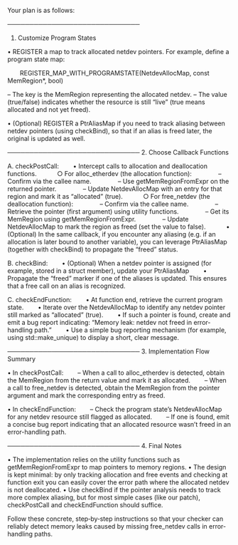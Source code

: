 Your plan is as follows:

──────────────────────────────
1. Customize Program States

• REGISTER a map to track allocated netdev pointers. For example, define a program state map:

  REGISTER_MAP_WITH_PROGRAMSTATE(NetdevAllocMap, const MemRegion*, bool)

– The key is the MemRegion representing the allocated netdev.
– The value (true/false) indicates whether the resource is still “live” (true means allocated and not yet freed).

• (Optional) REGISTER a PtrAliasMap if you need to track aliasing between netdev pointers (using checkBind), so that if an alias is freed later, the original is updated as well.

──────────────────────────────
2. Choose Callback Functions

A. checkPostCall:
  • Intercept calls to allocation and deallocation functions.
   ○ For alloc_etherdev (the allocation function):
    – Confirm via the callee name.
    – Use getMemRegionFromExpr on the returned pointer.
    – Update NetdevAllocMap with an entry for that region and mark it as “allocated” (true).
   ○ For free_netdev (the deallocation function):
    – Confirm via the callee name.
    – Retrieve the pointer (first argument) using utility functions.
    – Get its MemRegion using getMemRegionFromExpr.
    – Update NetdevAllocMap to mark the region as freed (set the value to false).
   • (Optional) In the same callback, if you encounter any aliasing (e.g. if an allocation is later bound to another variable), you can leverage PtrAliasMap (together with checkBind) to propagate the “freed” status.

B. checkBind:
  • (Optional) When a netdev pointer is assigned (for example, stored in a struct member), update your PtrAliasMap
  • Propagate the “freed” marker if one of the aliases is updated. This ensures that a free call on an alias is recognized.

C. checkEndFunction:
  • At function end, retrieve the current program state.
  • Iterate over the NetdevAllocMap to identify any netdev pointer still marked as “allocated” (true).
  • If such a pointer is found, create and emit a bug report indicating: “Memory leak: netdev not freed in error-handling path.”
  • Use a simple bug reporting mechanism (for example, using std::make_unique<BasicBugReport>) to display a short, clear message.

──────────────────────────────
3. Implementation Flow Summary

• In checkPostCall:
  – When a call to alloc_etherdev is detected, obtain the MemRegion from the return value and mark it as allocated.
  – When a call to free_netdev is detected, obtain the MemRegion from the pointer argument and mark the corresponding entry as freed.

• In checkEndFunction:
  – Check the program state’s NetdevAllocMap for any netdev resource still flagged as allocated.
  – If one is found, emit a concise bug report indicating that an allocated resource wasn’t freed in an error-handling path.

──────────────────────────────
4. Final Notes

• The implementation relies on the utility functions such as getMemRegionFromExpr to map pointers to memory regions.
• The design is kept minimal: by only tracking allocation and free events and checking at function exit you can easily cover the error path where the allocated netdev is not deallocated.
• Use checkBind if the pointer analysis needs to track more complex aliasing, but for most simple cases (like our patch), checkPostCall and checkEndFunction should suffice.

Follow these concrete, step‐by‐step instructions so that your checker can reliably detect memory leaks caused by missing free_netdev calls in error-handling paths.